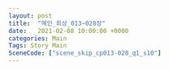 ```yaml
---
layout: post
title:  "메인_회상_013~028장"
date:   2021-02-08 10:00:00 +0000
categories: Main
Tags: Story Main
SceneCode: ["scene_skip_cp013-028_q1_s10"]
---
```

